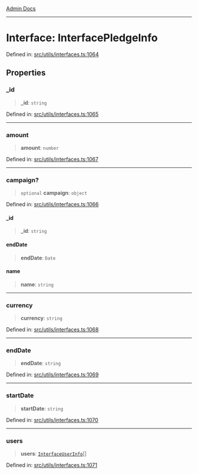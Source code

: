 [Admin Docs](/)

***

# Interface: InterfacePledgeInfo

Defined in: [src/utils/interfaces.ts:1064](https://github.com/PalisadoesFoundation/talawa-admin/blob/main/src/utils/interfaces.ts#L1064)

## Properties

### \_id

> **\_id**: `string`

Defined in: [src/utils/interfaces.ts:1065](https://github.com/PalisadoesFoundation/talawa-admin/blob/main/src/utils/interfaces.ts#L1065)

***

### amount

> **amount**: `number`

Defined in: [src/utils/interfaces.ts:1067](https://github.com/PalisadoesFoundation/talawa-admin/blob/main/src/utils/interfaces.ts#L1067)

***

### campaign?

> `optional` **campaign**: `object`

Defined in: [src/utils/interfaces.ts:1066](https://github.com/PalisadoesFoundation/talawa-admin/blob/main/src/utils/interfaces.ts#L1066)

#### \_id

> **\_id**: `string`

#### endDate

> **endDate**: `Date`

#### name

> **name**: `string`

***

### currency

> **currency**: `string`

Defined in: [src/utils/interfaces.ts:1068](https://github.com/PalisadoesFoundation/talawa-admin/blob/main/src/utils/interfaces.ts#L1068)

***

### endDate

> **endDate**: `string`

Defined in: [src/utils/interfaces.ts:1069](https://github.com/PalisadoesFoundation/talawa-admin/blob/main/src/utils/interfaces.ts#L1069)

***

### startDate

> **startDate**: `string`

Defined in: [src/utils/interfaces.ts:1070](https://github.com/PalisadoesFoundation/talawa-admin/blob/main/src/utils/interfaces.ts#L1070)

***

### users

> **users**: [`InterfaceUserInfo`](InterfaceUserInfo.md)[]

Defined in: [src/utils/interfaces.ts:1071](https://github.com/PalisadoesFoundation/talawa-admin/blob/main/src/utils/interfaces.ts#L1071)
